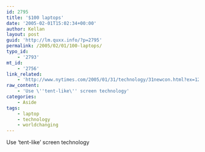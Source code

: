 ```yaml
---
id: 2795
title: '$100 laptops'
date: '2005-02-01T15:02:34+00:00'
author: Kellan
layout: post
guid: 'http://lm.quxx.info/?p=2795'
permalink: /2005/02/01/100-laptops/
typo_id:
    - '2793'
mt_id:
    - '2756'
link_related:
    - 'http://www.nytimes.com/2005/01/31/technology/31newcon.html?ex=1265000400&en=b3ca2e54b3b1bdbc&ei=5090&partner=rssuserland'
raw_content:
    - 'Use \''tent-like\'' screen technology'
categories:
    - Aside
tags:
    - laptop
    - technology
    - worldchanging
---
```


Use ‘tent-like’ screen technology